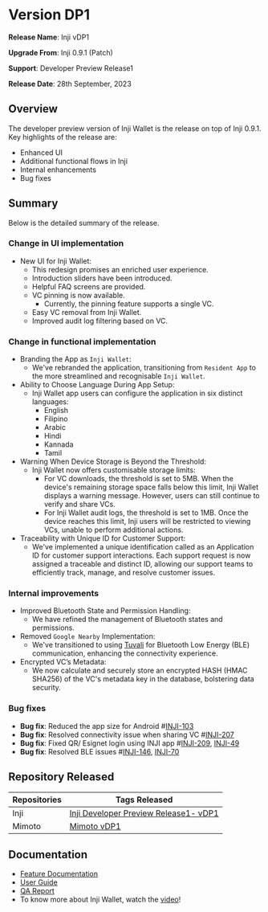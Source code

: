 # Version DP1

**Release Name**: Inji vDP1

**Upgrade From**: Inji 0.9.1 (Patch)

**Support**: Developer Preview Release1

**Release Date**: 28th September, 2023

## Overview

The developer preview version of Inji Wallet is the release on top of Inji 0.9.1. Key highlights of the release are:

* Enhanced UI
* Additional functional flows in Inji
* Internal enhancements
* Bug fixes

## Summary

Below is the detailed summary of the release.

### Change in UI implementation

* New UI for Inji Wallet:
  * This redesign promises an enriched user experience.
  * Introduction sliders have been introduced.
  * Helpful FAQ screens are provided.
  * VC pinning is now available.
    * Currently, the pinning feature supports a single VC.
  * Easy VC removal from Inji Wallet.
  * Improved audit log filtering based on VC.

### Change in functional implementation

* Branding the App as `Inji Wallet`:
  * We've rebranded the application, transitioning from `Resident App` to the more streamlined and recognisable `Inji Wallet`.
* Ability to Choose Language During App Setup:
  * Inji Wallet app users can configure the application in six distinct languages:
    * English
    * Filipino
    * Arabic
    * Hindi
    * Kannada
    * Tamil
* Warning When Device Storage is Beyond the Threshold:
  * Inji Wallet now offers customisable storage limits:
    * For VC downloads, the threshold is set to 5MB. When the device's remaining storage space falls below this limit, Inji Wallet displays a warning message. However, users can still continue to verify and share VCs.
    * For Inji Wallet audit logs, the threshold is set to 1MB. Once the device reaches this limit, Inji users will be restricted to viewing VCs, unable to perform additional actions.
* Traceability with Unique ID for Customer Support:
  * We've implemented a unique identification called as an Application ID for customer support interactions. Each support request is now assigned a traceable and distinct ID, allowing our support teams to efficiently track, manage, and resolve customer issues.

### Internal improvements

* Improved Bluetooth State and Permission Handling:
  * We have refined the management of Bluetooth states and permissions.
* Removed `Google Nearby` Implementation:
  * We've transitioned to using [Tuvali](https://docs.mosip.io/inji/tuvali) for Bluetooth Low Energy (BLE) communication, enhancing the connectivity experience.
* Encrypted VC’s Metadata:
  * We now calculate and securely store an encrypted HASH (HMAC SHA256) of the VC's metadata key in the database, bolstering data security.

### Bug fixes

* **Bug fix**: Reduced the app size for Android #[INJI-103](https://mosip.atlassian.net/browse/INJI-103)
* **Bug fix**: Resolved connectivity issue when sharing VC #[INJI-207](https://mosip.atlassian.net/browse/INJI-207)
* **Bug fix**: Fixed QR/ Esignet login using INJI app #[INJI-209](https://mosip.atlassian.net/browse/INJI-209), [INJI-49](https://mosip.atlassian.net/browse/INJI-209)
* **Bug fix**: Resolved BLE issues #[INJI-146](https://mosip.atlassian.net/browse/INJI-146), [INJI-70](https://mosip.atlassian.net/browse/INJI-70)

## Repository Released

| **Repositories** | **Tags Released**                                                                        |
| ---------------- | ---------------------------------------------------------------------------------------- |
| Inji             | [Inji Developer Preview Release1- vDP1](https://github.com/mosip/inji/releases/tag/vDP1) |
| Mimoto           | [Mimoto vDP1](https://github.com/mosip/mimoto/releases/tag/vDP1)                         |

## Documentation

* [Feature Documentation](../../)
* [User Guide](https://docs.mosip.io/1.2.0/modules/inji-user-guide)
* [QA Report](https://github.com/mosip/test-management/tree/master/inji/Inji%20VDP1)
* To know more about Inji Wallet, watch the [video](https://www.youtube.com/watch?v=9Z1WuTd8q0M)!
